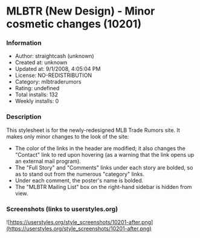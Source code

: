 # MLBTR (New Design) - Minor cosmetic changes (10201)

### Information
- Author: straightcash (unknown)
- Created at: unknown
- Updated at: 9/1/2008, 4:05:04 PM
- License: NO-REDISTRIBUTION
- Category: mlbtraderumors
- Rating: undefined
- Total installs: 132
- Weekly installs: 0


### Description
This stylesheet is for the newly-redesigned MLB Trade Rumors site.  It makes only minor changes to the look of the site:

- The color of the links in the header are modified; it also changes the "Contact" link to red upon hovering (as a warning that the link opens up an external mail program).
- The "Full Story" and "Comments" links under each story are bolded, so as to stand out from the numerous "category" links.
- Under each comment, the poster's name is bolded.
- The "MLBTR Mailing List" box on the right-hand sidebar is hidden from view.


### Screenshots (links to userstyles.org)
![https://userstyles.org/style_screenshots/10201-after.png](https://userstyles.org/style_screenshots/10201-after.png)


